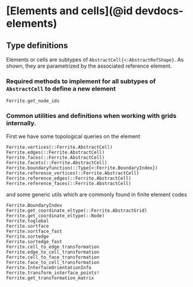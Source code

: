 # [Elements and cells](@id devdocs-elements)

## Type definitions

Elements or cells are subtypes of `AbstractCell{<:AbstractRefShape}`. As shown, they are parametrized
by the associated reference element.

### Required methods to implement for all subtypes of `AbstractCell` to define a new element

```@docs
Ferrite.get_node_ids
```

### Common utilities and definitions when working with grids internally.

First we have some topological queries on the element

```@docs
Ferrite.vertices(::Ferrite.AbstractCell)
Ferrite.edges(::Ferrite.AbstractCell)
Ferrite.faces(::Ferrite.AbstractCell)
Ferrite.facets(::Ferrite.AbstractCell)
Ferrite.boundaryfunction(::Type{<:Ferrite.BoundaryIndex})
Ferrite.reference_vertices(::Ferrite.AbstractCell)
Ferrite.reference_edges(::Ferrite.AbstractCell)
Ferrite.reference_faces(::Ferrite.AbstractCell)
```

and some generic utils which are commonly found in finite element codes

```@docs
Ferrite.BoundaryIndex
Ferrite.get_coordinate_eltype(::Ferrite.AbstractGrid)
Ferrite.get_coordinate_eltype(::Node)
Ferrite.toglobal
Ferrite.sortface
Ferrite.sortface_fast
Ferrite.sortedge
Ferrite.sortedge_fast
Ferrite.cell_to_edge_transformation
Ferrite.edge_to_cell_transformation
Ferrite.cell_to_face_transformation
Ferrite.face_to_cell_transformation
Ferrite.InterfaceOrientationInfo
Ferrite.transform_interface_points!
Ferrite.get_transformation_matrix
```
